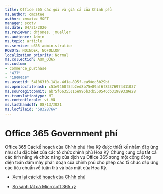 ```yaml
---
title: Office 365 các gói và giá cả của Chính phủ
ms.author: cmcatee
author: cmcatee-MSFT
manager: scotv
ms.date: 04/21/2020
ms.reviewer: drjones, jmueller
ms.audience: Admin
ms.topic: article
ms.service: o365-administration
ROBOTS: NOINDEX, NOFOLLOW
localization_priority: Normal
ms.collection: Adm_O365
ms.custom:
- commerce_purchase
- "477"
- "1500026"
ms.assetid: 541063f0-181a-4d1a-895f-ea90ec3b29bb
ms.openlocfilehash: c53e9468f54b2ed8b75e89af6f8f376974411037
ms.sourcegitcommit: ab75f66355116e995b3cb5505465b31989339e28
ms.translationtype: MT
ms.contentlocale: vi-VN
ms.lasthandoff: 08/13/2021
ms.locfileid: "58328766"
---
```

# <a name="office-365-government-plans"></a>Office 365 Government phí

Office 365 Các kế hoạch của Chính phủ Hoa Kỳ được thiết kế nhằm đáp ứng nhu cầu đặc biệt của các tổ chức chính phủ Hoa Kỳ. Chúng cung cấp tất cả các tính năng và chức năng của dịch vụ Office 365 trong một cộng đồng điện toán đám mây phân đoạn của chính phủ cho phép các tổ chức đáp ứng các tiêu chuẩn về tuân thủ và bảo mật của Hoa Kỳ.
  
- [Xem lại các kế hoạch của Chính phủ](https://products.office.com/government/compare-office-365-government-plans)

- [So sánh tất cả Microsoft 365 ký](https://products.office.com/business/compare-more-office-365-for-business-plans)